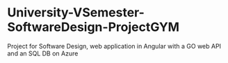 # University-VSemester-SoftwareDesign-ProjectGYM
Project for Software Design, web application in Angular with a GO web API and an SQL DB on Azure
